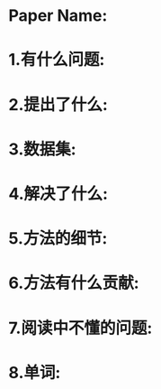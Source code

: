 
# Paper Name:

# 1.有什么问题:

# 2.提出了什么:

# 3.数据集:

# 4.解决了什么:

# 5.方法的细节:

# 6.方法有什么贡献:

# 7.阅读中不懂的问题:

# 8.单词:
